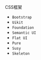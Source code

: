 CSS框架
- `Bootstrap`
- `Uikit`
- `Foundation`
- `Semantic UI`
- `Flat UI`
- `Pure`
- `Susy`
- `Skeleton`